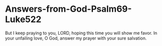 # Answers-from-God-Psalm69-Luke522
But I keep praying to you, LORD, hoping this time you will show me favor. In your unfailing love, O God, answer my prayer with your sure salvation.
